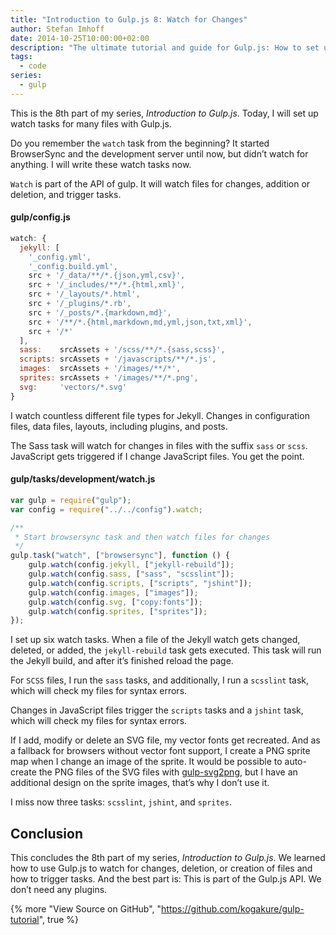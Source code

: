 ```yaml
---
title: "Introduction to Gulp.js 8: Watch for Changes"
author: Stefan Imhoff
date: 2014-10-25T10:00:00+02:00
description: "The ultimate tutorial and guide for Gulp.js: How to set up a watch task, which triggers other tasks on file changes."
tags:
  - code
series:
  - gulp
---
```


This is the 8th part of my series, _Introduction to Gulp.js_. Today, I will set up watch tasks for many files with Gulp.js.

Do you remember the `watch` task from the beginning? It started BrowserSync and the development server until now, but didn’t watch for anything. I will write these watch tasks now.

`Watch` is part of the API of gulp. It will watch files for changes, addition or deletion, and trigger tasks.

#### gulp/config.js

```javascript
watch: {
  jekyll: [
    '_config.yml',
    '_config.build.yml',
    src + '/_data/**/*.{json,yml,csv}',
    src + '/_includes/**/*.{html,xml}',
    src + '/_layouts/*.html',
    src + '/_plugins/*.rb',
    src + '/_posts/*.{markdown,md}',
    src + '/**/*.{html,markdown,md,yml,json,txt,xml}',
    src + '/*'
  ],
  sass:    srcAssets + '/scss/**/*.{sass,scss}',
  scripts: srcAssets + '/javascripts/**/*.js',
  images:  srcAssets + '/images/**/*',
  sprites: srcAssets + '/images/**/*.png',
  svg:     'vectors/*.svg'
}
```

I watch countless different file types for Jekyll. Changes in configuration files, data files, layouts, including plugins, and posts.

The Sass task will watch for changes in files with the suffix `sass` or `scss`. JavaScript gets triggered if I change JavaScript files. You get the point.

#### gulp/tasks/development/watch.js

```javascript
var gulp = require("gulp");
var config = require("../../config").watch;

/**
 * Start browsersync task and then watch files for changes
 */
gulp.task("watch", ["browsersync"], function () {
	gulp.watch(config.jekyll, ["jekyll-rebuild"]);
	gulp.watch(config.sass, ["sass", "scsslint"]);
	gulp.watch(config.scripts, ["scripts", "jshint"]);
	gulp.watch(config.images, ["images"]);
	gulp.watch(config.svg, ["copy:fonts"]);
	gulp.watch(config.sprites, ["sprites"]);
});
```

I set up six watch tasks. When a file of the Jekyll watch gets changed, deleted, or added, the `jekyll-rebuild` task gets executed. This task will run the Jekyll build, and after it’s finished reload the page.

For `SCSS` files, I run the `sass` tasks, and additionally, I run a `scsslint` task, which will check my files for syntax errors.

Changes in JavaScript files trigger the `scripts` tasks and a `jshint` task, which will check my files for syntax errors.

If I add, modify or delete an SVG file, my vector fonts get recreated. And as a fallback for browsers without vector font support, I create a PNG sprite map when I change an image of the sprite. It would be possible to auto-create the PNG files of the SVG files with [gulp-svg2png](https://www.npmjs.com/package/gulp-svg2png/), but I have an additional design on the sprite images, that’s why I don’t use it.

I miss now three tasks: `scsslint`, `jshint`, and `sprites`.

## Conclusion

This concludes the 8th part of my series, _Introduction to Gulp.js_. We learned how to use Gulp.js to watch for changes, deletion, or creation of files and how to trigger tasks. And the best part is: This is part of the Gulp.js API. We don’t need any plugins.

{% more "View Source on GitHub", "https://github.com/kogakure/gulp-tutorial", true %}
